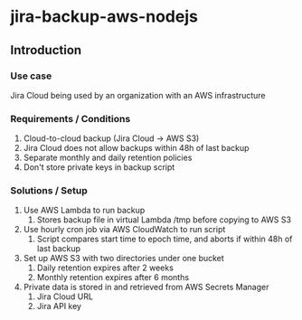 # jira-backup-aws-nodejs

## Introduction

### Use case

Jira Cloud being used by an organization with an AWS infrastructure

### Requirements / Conditions

1. Cloud-to-cloud backup (Jira Cloud -> AWS S3)
1. Jira Cloud does not allow backups within 48h of last backup
1. Separate monthly and daily retention policies
1. Don't store private keys in backup script

### Solutions / Setup

1. Use AWS Lambda to run backup
   1. Stores backup file in virtual Lambda /tmp before copying to AWS S3
1. Use hourly cron job via AWS CloudWatch to run script
   1. Script compares start time to epoch time, and aborts if within 48h of last backup
1. Set up AWS S3 with two directories under one bucket
   1. Daily retention expires after 2 weeks
   1. Monthly retention expires after 6 months
1. Private data is stored in and retrieved from AWS Secrets Manager
   1. Jira Cloud URL
   1. Jira API key

